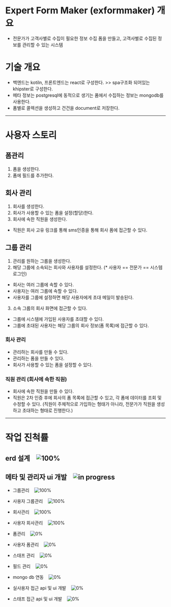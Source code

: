 # Expert Form Maker (exformmaker) 개요

- 전문가가 고객사별로 수집이 필요한 정보 수집 폼을 만들고, 고객사별로 수집된 정보를 관리할 수 있는 시스템

# 기술 개요

- 백엔드는 kotiln, 프론트엔드는 react로 구성한다. >> spa구조화 되어있는 khipster로 구성한다.
- 메타 정보는 postgresql에 동적으로 생기는 폼에서 수집하는 정보는 mongodb를 사용한다.
- 폼별로 콜렉션을 생성하고 건건을 document로 저장한다.

---

# 사용자 스토리

## 폼관리

1. 폼을 생성한다.
2. 폼에 필드를 추가한다.

## 회사 관리

1. 회사를 생성한다.
2. 회사가 사용할 수 있는 폼을 설정(할당)한다.
3. 회사에 속한 직원을 생성한다.

- 직원은 회사 고유 링크를 통해 sms인증을 통해 회사 폼에 접근할 수 있다.

## 그룹 관리

1. 관리를 원하는 그룹을 생성한다.
2. 해당 그룹에 소속되는 회사와 사용자를 설정한다. (\* 사용자 == 전문가 == 시스템 로그인)

- 회사는 여러 그룹에 속할 수 있다.
- 사용자는 여러 그룹에 속할 수 있다.
- 사용자를 그룹에 설정하면 해당 사용자에게 초대 메일이 발송된다.

3. 소속 그룹의 회사 화면에 접근할 수 있다.

- 그룹에 시스템에 가입된 사용자를 초대할 수 있다.
- 그룹에 초대된 사용자는 해당 그룹의 회사 정보(폼 목록)에 접근할 수 있다.

### 회사 관리

- 관리하는 회사를 만들 수 있다.
- 관리하는 폼을 만들 수 있다.
- 회사가 사용할 수 있는 폼을 설정할 수 있다.

### 직원 관리 (회사에 속한 직원)

- 회사에 속한 직원을 만들 수 있다.
- 직원은 2차 인증 후에 회사의 폼 목록에 접근할 수 있고, 각 폼에 데이터를 조회 및 수정할 수 있다.
  (직원이 주체적으로 가입하는 형태가 아니라, 전문가가 직원을 생성하고 초대하는 형태로 진행한다.)

---

# 작업 진척률

## erd 설계 &nbsp;&nbsp; ![100%](https://progress-bar.xyz/100)

## 메타 및 관리자 ui 개발 &nbsp;&nbsp; ![in progress](https://progress-bar.xyz/30/?title=in%20progress)

- 그룹관리 &nbsp;&nbsp; ![100%](https://progress-bar.xyz/100)
- 사용자 그룹관리 &nbsp;&nbsp; ![100%](https://progress-bar.xyz/100)
- 회사관리 &nbsp;&nbsp; ![100%](https://progress-bar.xyz/100)
- 사용자 회사관리 &nbsp;&nbsp; ![100%](https://progress-bar.xyz/100)
- 폼관리 &nbsp;&nbsp; ![0%](https://progress-bar.xyz/0)
- 사용자 폼관리 &nbsp;&nbsp; ![0%](https://progress-bar.xyz/0)
- 스태프 관리 &nbsp;&nbsp; ![0%](https://progress-bar.xyz/0)
- 필드 관리 &nbsp;&nbsp; ![0%](https://progress-bar.xyz/0)
- mongo db 연동 &nbsp;&nbsp; ![0%](https://progress-bar.xyz/0)

- 실사용자 접근 api 및 ui 개발 &nbsp;&nbsp; ![0%](https://progress-bar.xyz/0)
- 스태프 접근 api 및 ui 개발 &nbsp;&nbsp; ![0%](https://progress-bar.xyz/0)
